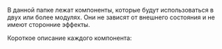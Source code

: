 В данной папке лежат компоненты, которые будут использоваться в двух или более модулях. Они не зависят от внешнего состояния и не имеют сторонние эффекты.

Короткое описание каждого компонента:
